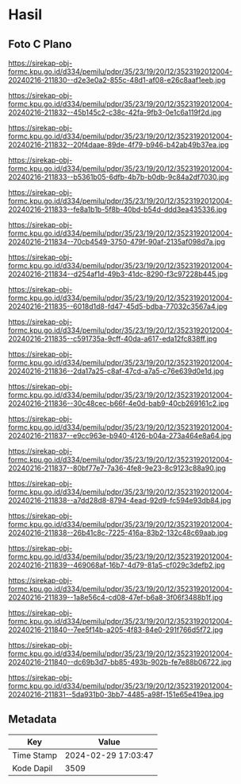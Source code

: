 # Hasil

## Foto C Plano

https://sirekap-obj-formc.kpu.go.id/d334/pemilu/pdpr/35/23/19/20/12/3523192012004-20240216-211830--d2e3e0a2-855c-48d1-af08-e26c8aaf1eeb.jpg

https://sirekap-obj-formc.kpu.go.id/d334/pemilu/pdpr/35/23/19/20/12/3523192012004-20240216-211832--45b145c2-c38c-42fa-9fb3-0e1c6a119f2d.jpg

https://sirekap-obj-formc.kpu.go.id/d334/pemilu/pdpr/35/23/19/20/12/3523192012004-20240216-211832--20f4daae-89de-4f79-b946-b42ab49b37ea.jpg

https://sirekap-obj-formc.kpu.go.id/d334/pemilu/pdpr/35/23/19/20/12/3523192012004-20240216-211833--b5361b05-6dfb-4b7b-b0db-9c84a2df7030.jpg

https://sirekap-obj-formc.kpu.go.id/d334/pemilu/pdpr/35/23/19/20/12/3523192012004-20240216-211833--fe8a1b1b-5f8b-40bd-b54d-ddd3ea435336.jpg

https://sirekap-obj-formc.kpu.go.id/d334/pemilu/pdpr/35/23/19/20/12/3523192012004-20240216-211834--70cb4549-3750-479f-90af-2135af098d7a.jpg

https://sirekap-obj-formc.kpu.go.id/d334/pemilu/pdpr/35/23/19/20/12/3523192012004-20240216-211834--d254af1d-49b3-41dc-8290-f3c97228b445.jpg

https://sirekap-obj-formc.kpu.go.id/d334/pemilu/pdpr/35/23/19/20/12/3523192012004-20240216-211835--6018d1d8-fd47-45d5-bdba-77032c3567a4.jpg

https://sirekap-obj-formc.kpu.go.id/d334/pemilu/pdpr/35/23/19/20/12/3523192012004-20240216-211835--c591735a-9cff-40da-a617-eda12fc838ff.jpg

https://sirekap-obj-formc.kpu.go.id/d334/pemilu/pdpr/35/23/19/20/12/3523192012004-20240216-211836--2da17a25-c8af-47cd-a7a5-c76e639d0e1d.jpg

https://sirekap-obj-formc.kpu.go.id/d334/pemilu/pdpr/35/23/19/20/12/3523192012004-20240216-211836--30c48cec-b66f-4e0d-bab9-40cb269161c2.jpg

https://sirekap-obj-formc.kpu.go.id/d334/pemilu/pdpr/35/23/19/20/12/3523192012004-20240216-211837--e9cc963e-b940-4126-b04a-273a464e8a64.jpg

https://sirekap-obj-formc.kpu.go.id/d334/pemilu/pdpr/35/23/19/20/12/3523192012004-20240216-211837--80bf77e7-7a36-4fe8-9e23-8c9123c88a90.jpg

https://sirekap-obj-formc.kpu.go.id/d334/pemilu/pdpr/35/23/19/20/12/3523192012004-20240216-211838--a7dd28d8-8794-4ead-92d9-fc594e93db84.jpg

https://sirekap-obj-formc.kpu.go.id/d334/pemilu/pdpr/35/23/19/20/12/3523192012004-20240216-211838--26b41c8c-7225-416a-83b2-132c48c69aab.jpg

https://sirekap-obj-formc.kpu.go.id/d334/pemilu/pdpr/35/23/19/20/12/3523192012004-20240216-211839--469068af-16b7-4d79-81a5-cf029c3defb2.jpg

https://sirekap-obj-formc.kpu.go.id/d334/pemilu/pdpr/35/23/19/20/12/3523192012004-20240216-211839--1a8e56c4-cd08-47ef-b6a8-3f06f3488b1f.jpg

https://sirekap-obj-formc.kpu.go.id/d334/pemilu/pdpr/35/23/19/20/12/3523192012004-20240216-211840--7ee5f14b-a205-4f83-84e0-291f766d5f72.jpg

https://sirekap-obj-formc.kpu.go.id/d334/pemilu/pdpr/35/23/19/20/12/3523192012004-20240216-211840--dc69b3d7-bb85-493b-902b-fe7e88b06722.jpg

https://sirekap-obj-formc.kpu.go.id/d334/pemilu/pdpr/35/23/19/20/12/3523192012004-20240216-211831--5da931b0-3bb7-4485-a98f-151e65e419ea.jpg


## Metadata

| Key        | Value               |
| ---------- | ------------------- |
| Time Stamp | 2024-02-29 17:03:47 |
| Kode Dapil | 3509                |



